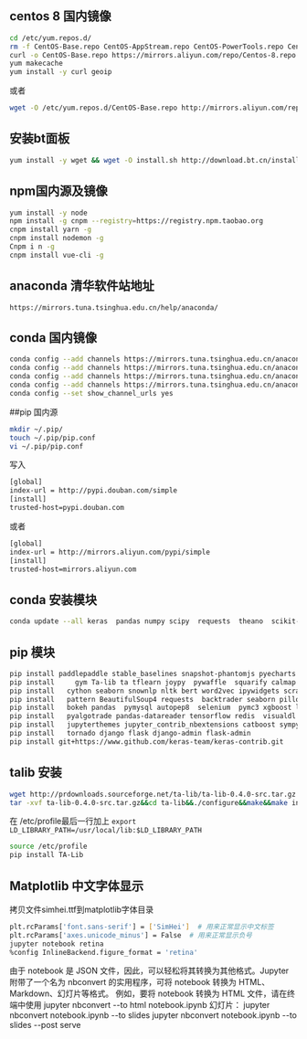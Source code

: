 

## centos 8 国内镜像

```bash
cd /etc/yum.repos.d/
rm -f CentOS-Base.repo CentOS-AppStream.repo CentOS-PowerTools.repo CentOS-centosplus.repo CentOS-Extras.repo
curl -o CentOS-Base.repo https://mirrors.aliyun.com/repo/Centos-8.repo
yum makecache
yum install -y curl geoip
```
或者
```bash
wget -O /etc/yum.repos.d/CentOS-Base.repo http://mirrors.aliyun.com/repo/Centos-8.repo
```

## 安装bt面板

```bash
yum install -y wget && wget -O install.sh http://download.bt.cn/install/install_6.0.sh && sh install.sh
```
## npm国内源及镜像
```bash
yum install -y node
npm install -g cnpm --registry=https://registry.npm.taobao.org
cnpm install yarn -g
cnpm install nodemon -g
Cnpm i n -g
cnpm install vue-cli -g
```

## anaconda 清华软件站地址

`https://mirrors.tuna.tsinghua.edu.cn/help/anaconda/`

## conda 国内镜像
```bash
conda config --add channels https://mirrors.tuna.tsinghua.edu.cn/anaconda/pkgs/free/
conda config --add channels https://mirrors.tuna.tsinghua.edu.cn/anaconda/cloud/conda-forge 
conda config --add channels https://mirrors.tuna.tsinghua.edu.cn/anaconda/cloud/msys2/
conda config --add channels https://mirrors.tuna.tsinghua.edu.cn/anaconda/cloud/pytorch/
conda config --set show_channel_urls yes
```


##pip 国内源
```bash
mkdir ~/.pip/
touch ~/.pip/pip.conf
vi ~/.pip/pip.conf
```
写入
```bash
[global]
index-url = http://pypi.douban.com/simple
[install]
trusted-host=pypi.douban.com
```
或者
```bash
[global]
index-url = http://mirrors.aliyun.com/pypi/simple
[install]
trusted-host=mirrors.aliyun.com
```

## conda 安装模块
```bash
conda update --all keras  pandas numpy scipy  requests  theano  scikit-learn bcolz mysqlclient clang llvm line_profiler  
```

## pip 模块

```bash
pip install paddlepaddle stable_baselines snapshot-phantomjs pyecharts torch
pip install 	gym Ta-lib ta tflearn joypy  pywaffle  squarify calmap  bs4 urllib3 backtrader 
pip install   cython seaborn snownlp nltk bert word2vec ipywidgets scrapy jieba tushare baostock openpyxl 
pip install   pattern BeautifulSoup4 requests  backtrader seaborn pillow statsmodels keras scikit-Learn  
pip install   bokeh pandas  pymysql autopep8  selenium  pymc3 xgboost lightgbm pymysql sqlalchemy autopep8 
pip install   pyalgotrade pandas-datareader tensorflow redis  visualdl  superset alphalens statsmodels pyecharts 
pip install   jupyterthemes jupyter_contrib_nbextensions catboost sympy better_exceptions  
pip install   tornado django flask django-admin flask-admin
pip install git+https://www.github.com/keras-team/keras-contrib.git
```

## talib 安装

```bash
wget http://prdownloads.sourceforge.net/ta-lib/ta-lib-0.4.0-src.tar.gz
tar -xvf ta-lib-0.4.0-src.tar.gz&&cd ta-lib&&./configure&&make&&make install
```
在 /etc/profile最后一行加上
`export LD_LIBRARY_PATH=/usr/local/lib:$LD_LIBRARY_PATH`
```bash
source /etc/profile
pip install TA-Lib
```

##  Matplotlib 中文字体显示
拷贝文件simhei.ttf到matplotlib字体目录
```bash
plt.rcParams['font.sans-serif'] = ['SimHei']  # 用来正常显示中文标签
plt.rcParams['axes.unicode_minus'] = False  # 用来正常显示负号
jupyter notebook retina
%config InlineBackend.figure_format = 'retina'
```
由于 notebook 是 JSON 文件，因此，可以轻松将其转换为其他格式。Jupyter 附带了一个名为 nbconvert 的实用程序，可将 notebook 转换为 HTML、Markdown、幻灯片等格式。
例如，要将 notebook 转换为 HTML 文件，请在终端中使用
jupyter nbconvert --to html notebook.ipynb
幻灯片：
jupyter nbconvert notebook.ipynb --to slides
jupyter nbconvert notebook.ipynb --to slides --post serve
